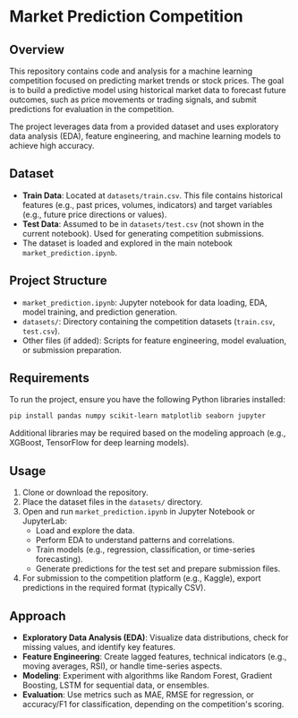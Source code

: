 # Market Prediction Competition

## Overview

This repository contains code and analysis for a machine learning competition focused on predicting market trends or stock prices. The goal is to build a predictive model using historical market data to forecast future outcomes, such as price movements or trading signals, and submit predictions for evaluation in the competition.

The project leverages data from a provided dataset and uses exploratory data analysis (EDA), feature engineering, and machine learning models to achieve high accuracy.

## Dataset

- **Train Data**: Located at `datasets/train.csv`. This file contains historical features (e.g., past prices, volumes, indicators) and target variables (e.g., future price directions or values).
- **Test Data**: Assumed to be in `datasets/test.csv` (not shown in the current notebook). Used for generating competition submissions.
- The dataset is loaded and explored in the main notebook `market_prediction.ipynb`.

## Project Structure

- `market_prediction.ipynb`: Jupyter notebook for data loading, EDA, model training, and prediction generation.
- `datasets/`: Directory containing the competition datasets (`train.csv`, `test.csv`).
- Other files (if added): Scripts for feature engineering, model evaluation, or submission preparation.

## Requirements

To run the project, ensure you have the following Python libraries installed:

```bash
pip install pandas numpy scikit-learn matplotlib seaborn jupyter
```

Additional libraries may be required based on the modeling approach (e.g., XGBoost, TensorFlow for deep learning models).

## Usage

1. Clone or download the repository.
2. Place the dataset files in the `datasets/` directory.
3. Open and run `market_prediction.ipynb` in Jupyter Notebook or JupyterLab:
   - Load and explore the data.
   - Perform EDA to understand patterns and correlations.
   - Train models (e.g., regression, classification, or time-series forecasting).
   - Generate predictions for the test set and prepare submission files.
4. For submission to the competition platform (e.g., Kaggle), export predictions in the required format (typically CSV).

## Approach

- **Exploratory Data Analysis (EDA)**: Visualize data distributions, check for missing values, and identify key features.
- **Feature Engineering**: Create lagged features, technical indicators (e.g., moving averages, RSI), or handle time-series aspects.
- **Modeling**: Experiment with algorithms like Random Forest, Gradient Boosting, LSTM for sequential data, or ensembles.
- **Evaluation**: Use metrics such as MAE, RMSE for regression, or accuracy/F1 for classification, depending on the competition's scoring.